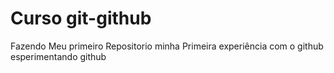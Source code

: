 # Curso git-github
 Fazendo Meu primeiro Repositorio
minha Primeira experiência com o github
esperimentando github
